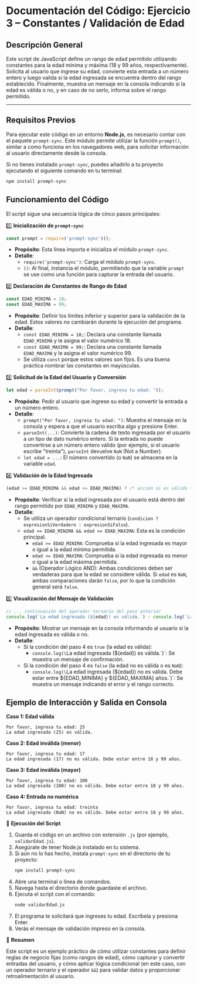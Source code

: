 # Documentación del Código: Ejercicio 3 – Constantes / Validación de Edad

## Descripción General

Este script de JavaScript define un rango de edad permitido utilizando constantes para la edad mínima y máxima (18 y 99 años, respectivamente). Solicita al usuario que ingrese su edad, convierte esta entrada a un número entero y luego valida si la edad ingresada se encuentra dentro del rango establecido. Finalmente, muestra un mensaje en la consola indicando si la edad es válida o no, y en caso de no serlo, informa sobre el rango permitido.

---

## Requisitos Previos

Para ejecutar este código en un entorno **Node.js**, es necesario contar con el paquete `prompt-sync`. Este módulo permite utilizar la función `prompt()`, similar a como funciona en los navegadores web, para solicitar información al usuario directamente desde la consola.

Si no tienes instalado `prompt-sync`, puedes añadirlo a tu proyecto ejecutando el siguiente comando en tu terminal:

```bash
npm install prompt-sync
```

## Funcionamiento del Código

El script sigue una secuencia lógica de cinco pasos principales:

1️⃣ **Inicialización de `prompt-sync`**

```js
const prompt = require('prompt-sync')();
```

*   **Propósito**: Esta línea importa e inicializa el módulo `prompt-sync`.
*   **Detalle**:
    *   `require('prompt-sync')`: Carga el módulo `prompt-sync`.
    *   `()`: Al final, instancia el módulo, permitiendo que la variable `prompt` se use como una función para capturar la entrada del usuario.

2️⃣ **Declaración de Constantes de Rango de Edad**

```js
const EDAD_MINIMA = 18;
const EDAD_MAXIMA = 99;
```

*   **Propósito**: Definir los límites inferior y superior para la validación de la edad. Estos valores no cambiarán durante la ejecución del programa.
*   **Detalle**:
    *   `const EDAD_MINIMA = 18;`: Declara una constante llamada `EDAD_MINIMA` y le asigna el valor numérico 18.
    *   `const EDAD_MAXIMA = 99;`: Declara una constante llamada `EDAD_MAXIMA` y le asigna el valor numérico 99.
    *   Se utiliza `const` porque estos valores son fijos. Es una buena práctica nombrar las constantes en mayúsculas.

3️⃣ **Solicitud de la Edad del Usuario y Conversión**

```js
let edad = parseInt(prompt("Por favor, ingresa tu edad: "));
```

*   **Propósito**: Pedir al usuario que ingrese su edad y convertir la entrada a un número entero.
*   **Detalle**:
    *   `prompt("Por favor, ingresa tu edad: ")`: Muestra el mensaje en la consola y espera a que el usuario escriba algo y presione Enter.
    *   `parseInt(...)`: Convierte la cadena de texto ingresada por el usuario a un tipo de dato numérico entero. Si la entrada no puede convertirse a un número entero válido (por ejemplo, si el usuario escribe "treinta"), `parseInt` devuelve `NaN` (Not a Number).
    *   `let edad = ...`: El número convertido (o `NaN`) se almacena en la variable `edad`.

4️⃣ **Validación de la Edad Ingresada**

```js
(edad >= EDAD_MINIMA && edad <= EDAD_MAXIMA) ? /* acción si es válido */ : /* acción si no es válido */ ;
```

*   **Propósito**: Verificar si la edad ingresada por el usuario está dentro del rango permitido por `EDAD_MINIMA` y `EDAD_MAXIMA`.
*   **Detalle**:
    *   Se utiliza un operador condicional ternario (`condicion ? expresionSiVerdadero : expresionSiFalso`).
    *   `edad >= EDAD_MINIMA && edad <= EDAD_MAXIMA`: Esta es la condición principal.
        *   `edad >= EDAD_MINIMA`: Comprueba si la edad ingresada es mayor o igual a la edad mínima permitida.
        *   `edad <= EDAD_MAXIMA`: Comprueba si la edad ingresada es menor o igual a la edad máxima permitida.
        *   `&&` (Operador Lógico AND): Ambas condiciones deben ser verdaderas para que la edad se considere válida. Si `edad` es `NaN`, ambas comparaciones darán `false`, por lo que la condición general será `false`.

5️⃣ **Visualización del Mensaje de Validación**

```js
// ... continuación del operador ternario del paso anterior
console.log(`La edad ingresada (${edad}) es válida.`) : console.log(`La edad ingresada (${edad}) no es válida. Debe estar entre ${EDAD_MINIMA} y ${EDAD_MAXIMA} años.`);
```

*   **Propósito**: Mostrar un mensaje en la consola informando al usuario si la edad ingresada es válida o no.
*   **Detalle**:
    *   Si la condición del paso 4 es `true` (la edad es válida):
        *   `console.log(\`La edad ingresada (${edad}) es válida.\`)`: Se muestra un mensaje de confirmación.
    *   Si la condición del paso 4 es `false` (la edad no es válida o es `NaN`):
        *   `console.log(\`La edad ingresada (${edad}) no es válida. Debe estar entre ${EDAD_MINIMA} y ${EDAD_MAXIMA} años.\`)`: Se muestra un mensaje indicando el error y el rango correcto.

## Ejemplo de Interacción y Salida en Consola

**Caso 1: Edad válida**
```
Por favor, ingresa tu edad: 25
La edad ingresada (25) es válida.
```

**Caso 2: Edad inválida (menor)**
```
Por favor, ingresa tu edad: 17
La edad ingresada (17) no es válida. Debe estar entre 18 y 99 años.
```

**Caso 3: Edad inválida (mayor)**
```
Por favor, ingresa tu edad: 100
La edad ingresada (100) no es válida. Debe estar entre 18 y 99 años.
```

**Caso 4: Entrada no numérica**
```
Por favor, ingresa tu edad: treinta
La edad ingresada (NaN) no es válida. Debe estar entre 18 y 99 años.
```

🚀 **Ejecución del Script**

1.  Guarda el código en un archivo con extensión `.js` (por ejemplo, `validarEdad.js`).
2.  Asegúrate de tener Node.js instalado en tu sistema.
3.  Si aún no lo has hecho, instala `prompt-sync` en el directorio de tu proyecto:
    ```bash
    npm install prompt-sync
    ```
4.  Abre una terminal o línea de comandos.
5.  Navega hasta el directorio donde guardaste el archivo.
6.  Ejecuta el script con el comando:
    ```bash
    node validarEdad.js
    ```
7.  El programa te solicitará que ingreses tu edad. Escríbela y presiona Enter.
8.  Verás el mensaje de validación impreso en la consola.

🏁 **Resumen**

Este script es un ejemplo práctico de cómo utilizar constantes para definir reglas de negocio fijas (como rangos de edad), cómo capturar y convertir entradas del usuario, y cómo aplicar lógica condicional (en este caso, con un operador ternario y el operador `&&`) para validar datos y proporcionar retroalimentación al usuario.